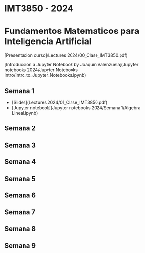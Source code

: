 # IMT3850 - 2024
# Fundamentos Matematicos para Inteligencia Artificial

[Presentacion curso](Lectures 2024/00_Clase_IMT3850.pdf)

[Introduccion a Jupyter Notebook by Joaquin Valenzuela](Jupyter notebooks 2024/Jupyter Notebooks Intro/Intro_to_Jupyter_Notebooks.ipynb)

## Semana 1
- [Slides](Lectures 2024/01_Clase_IMT3850.pdf)
- [Jupyter notebook](Jupyter notebooks 2024/Semana 1/Algebra Lineal.ipynb)

## Semana 2

## Semana 3

## Semana 4

## Semana 5

## Semana 6

## Semana 7

## Semana 8

## Semana 9


 
